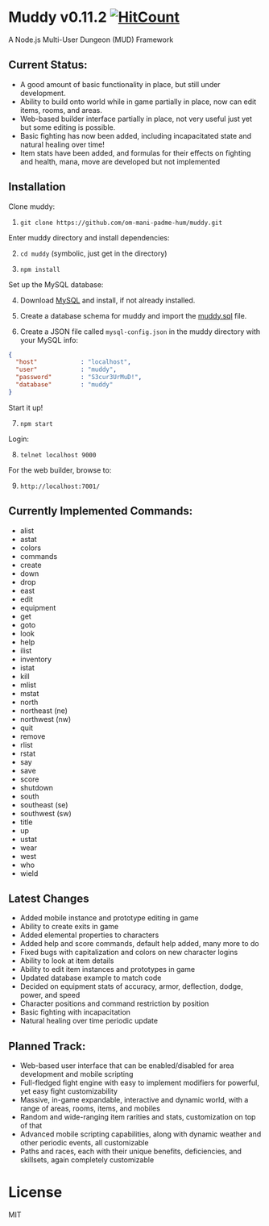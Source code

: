 # Muddy v0.11.2 [![HitCount](http://hits.dwyl.com/om-mani-padme-hum/muddy.svg)](http://hits.dwyl.com/om-mani-padme-hum/muddy)

A Node.js Multi-User Dungeon (MUD) Framework

## Current Status:

* A good amount of basic functionality in place, but still under development.  
* Ability to build onto world while in game partially in place, now can edit items, rooms, and areas.  
* Web-based builder interface partially in place, not very useful just yet but some editing is possible.
* Basic fighting has now been added, including incapacitated state and natural healing over time!
* Item stats have been added, and formulas for their effects on fighting and health, mana, move are developed but not implemented

## Installation 

Clone muddy:

1. `git clone https://github.com/om-mani-padme-hum/muddy.git`

Enter muddy directory and install dependencies:

2. `cd muddy` (symbolic, just get in the directory)

3. `npm install`

Set up the MySQL database:

4. Download [MySQL](https://www.mysql.com/downloads/) and install, if not already installed.

5. Create a database schema for muddy and import the [muddy.sql](https://github.com/om-mani-padme-hum/muddy/blob/master/muddy.sql) file.  

6. Create a JSON file called `mysql-config.json` in the muddy directory with your MySQL info:

```json
{
  "host"            : "localhost",
  "user"            : "muddy",
  "password"        : "S3cur3UrMuD!",
  "database"        : "muddy"
}
```

Start it up!

7. `npm start`

Login:

8. `telnet localhost 9000`

For the web builder, browse to:

9. `http://localhost:7001/`
 
## Currently Implemented Commands:

* alist
* astat
* colors
* commands
* create
* down
* drop
* east
* edit
* equipment
* get
* goto
* look
* help
* ilist
* inventory
* istat
* kill
* mlist
* mstat
* north
* northeast (ne)
* northwest (nw)
* quit
* remove
* rlist
* rstat
* say
* save
* score
* shutdown
* south
* southeast (se)
* southwest (sw)
* title
* up
* ustat
* wear
* west
* who
* wield

## Latest Changes

* Added mobile instance and prototype editing in game
* Ability to create exits in game
* Added elemental properties to characters
* Added help and score commands, default help added, many more to do
* Fixed bugs with capitalization and colors on new character logins
* Ability to look at item details
* Ability to edit item instances and prototypes in game
* Updated database example to match code
* Decided on equipment stats of accuracy, armor, deflection, dodge, power, and speed
* Character positions and command restriction by position
* Basic fighting with incapacitation
* Natural healing over time periodic update

## Planned Track:

* Web-based user interface that can be enabled/disabled for area development and mobile scripting
* Full-fledged fight engine with easy to implement modifiers for powerful, yet easy fight customizability
* Massive, in-game expandable, interactive and dynamic world, with a range of areas, rooms, items, and mobiles
* Random and wide-ranging item rarities and stats, customization on top of that
* Advanced mobile scripting capabilities, along with dynamic weather and other periodic events, all customizable
* Paths and races, each with their unique benefits, deficiencies, and skillsets, again completely customizable

# License

MIT
